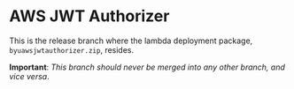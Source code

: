 # AWS JWT Authorizer

This is the release branch where the lambda deployment package, `byuawsjwtauthorizer.zip`, resides.

**Important**: *This branch should never be merged into any other branch, and vice versa*.
